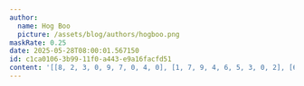 ```yaml
---
author:
  name: Hog Boo
  picture: /assets/blog/authors/hogboo.png
maskRate: 0.25
date: 2025-05-28T08:00:01.567150
id: c1ca0106-3b99-11f0-a443-e9a16facfd51
content: '[[8, 2, 3, 0, 9, 7, 0, 4, 0], [1, 7, 9, 4, 6, 5, 3, 0, 2], [6, 5, 4, 8, 3, 2, 0, 7, 1], [0, 3, 2, 5, 4, 6, 0, 9, 8], [0, 1, 5, 3, 8, 9, 2, 0, 7], [9, 8, 6, 0, 7, 1, 5, 0, 4], [0, 6, 7, 9, 0, 4, 0, 5, 3], [3, 0, 0, 6, 5, 0, 0, 0, 0], [5, 9, 8, 7, 2, 3, 4, 1, 6]]'
---
```

